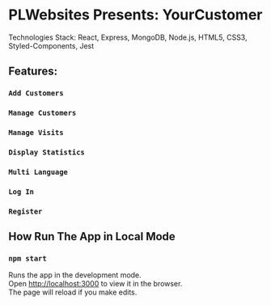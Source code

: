 # PLWebsites Presents: YourCustomer

Technologies Stack: React, Express, MongoDB, Node.js, HTML5, CSS3, Styled-Components, Jest

## Features:

### `Add Customers`
### `Manage Customers`
### `Manage Visits`
### `Display Statistics`
### `Multi Language`
### `Log In`
### `Register`

## How Run The App in Local Mode
### `npm start`
Runs the app in the development mode.\
Open [http://localhost:3000](http://localhost:3000) to view it in the browser.\
The page will reload if you make edits.


